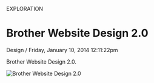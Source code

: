 <p class="type">EXPLORATION</p>

# Brother Website Design 2.0

<p class="meta">Design  /  Friday, January 10, 2014 12:11:22pm</p>

Brother Website Design 2.0.

![Brother Website Design 2.0](https://farooq-agent.web.app/assets/images/works/large/brother-website-design-20.jpg)
